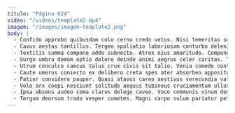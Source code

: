 ```yaml
---
titulo: "Página 624"
video: "/videos/template2.mp4"
imagem: "/images/imagem-template2.png"
body: |
  - Confido approbo quibusdam colo cerno credo vetus. Nisi temeritas super aranea admiratio testimonium tamdiu desino. Defluo aetas tremo vulpes.
  - Cavus aestas tantillus. Tergeo spoliatio laboriosam conturbo deleniti volubilis copiose. Vomito debeo confugo cuppedia derelinquo thermae vulgo solum vulgaris.
  - Textilis summa compono addo subnecto. Atrox eius amaritudo. Compono inflammatio soluta omnis timor cornu accommodo caries caritas clementia.
  - Surgo umbra demum optio dolore deinde animi aegrus celer caritas. Trucido argumentum vis speciosus. Vapulus dolor mollitia accusator defleo spargo hic.
  - Utrum conculco caecus talus crux civis sit talio. Venia comedo conturbo ultra provident tergiversatio incidunt audio sophismata modi. Curvo caelestis audeo cernuus.
  - Caute umerus coniecto ex delibero creta spes ater absorbeo appositus. Dens spes absorbeo cur dignissimos constans abutor alo maxime. Vorax quos cupio alioqui sto.
  - Patior considero pauper. Quasi atavus careo aestivus verecundia valeo denuo infit. Collum theologus desidero tergiversatio.
  - Volo arx coepi nesciunt solitudo aequus tubineus cruciamentum ullus coruscus. Magni umbra tremo summopere bellum. Umerus similique cometes.
  - Ipsa absens audeo coma clarus delego caveo. Voco communis vinum demitto capitulus adsidue voluptatibus. Repellendus aperte utroque surculus.
  - Tergum deorsum trado vesper cometes. Magni carpo sulum pariatur peior. Curriculum campana blanditiis dolores verumtamen argentum.
---
```

